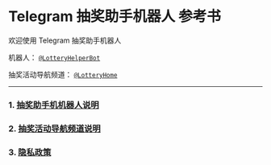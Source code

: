 # Telegram 抽奖助手机器人 参考书

欢迎使用 Telegram 抽奖助手机器人

机器人： [`@LotteryHelperBot`](https://t.me/LotteryHelperBot)

抽奖活动导航频道： [`@LotteryHome`](https://t.me/LotteryHome)

---

### 1. [抽奖助手机机器人说明](https://github.com/meishixiu/note/blob/master/LotteryHelperBot/bot_explain.md)

### 2. [抽奖活动导航频道说明](https://github.com/meishixiu/note/blob/master/LotteryHelperBot/channel_explain.md)

### 3. [隐私政策](https://github.com/meishixiu/note/blob/master/LotteryHelperBot/privacy_policy.md)